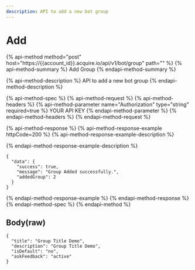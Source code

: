 ```yaml
---
description: API to add a new bot group
---
```


# Add

{% api-method method="post" host="https://{{account\_id}}.acquire.io/api/v1/bot/group" path="" %}
{% api-method-summary %}
Add Group
{% endapi-method-summary %}

{% api-method-description %}
API to add a new bot group
{% endapi-method-description %}

{% api-method-spec %}
{% api-method-request %}
{% api-method-headers %}
{% api-method-parameter name="Authorization" type="string" required=true %}
YOUR API KEY
{% endapi-method-parameter %}
{% endapi-method-headers %}
{% endapi-method-request %}

{% api-method-response %}
{% api-method-response-example httpCode=200 %}
{% api-method-response-example-description %}

{% endapi-method-response-example-description %}

```
{
  "data": {
    "success": true,
    "message": "Group Added successfully.",
    "addedGroup": 2
  }
}
```
{% endapi-method-response-example %}
{% endapi-method-response %}
{% endapi-method-spec %}
{% endapi-method %}

## Body\(raw\)

```text
{
  "title": "Group Title Demo",
  "description": "Group Title Demo",
  "isDefault": "no",
  "askFeedback": "active"
}
```

